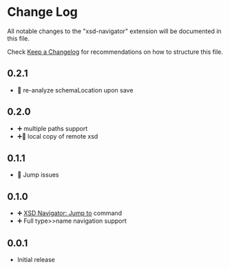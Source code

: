 # Change Log

All notable changes to the "xsd-navigator" extension will be documented in this file.

Check [Keep a Changelog](http://keepachangelog.com/) for recommendations on how to structure this file.

## 0.2.1

* 🔧 re-analyze schemaLocation upon save

## 0.2.0

* ➕ multiple paths support
* ➕🧪 local copy of remote xsd

## 0.1.1

* 🔧 Jump issues

## 0.1.0

* ➕ [XSD Navigator: Jump to](#xsd-navigator.jumpTo) command
* ➕  Full type>>name navigation support

## 0.0.1

- Initial release